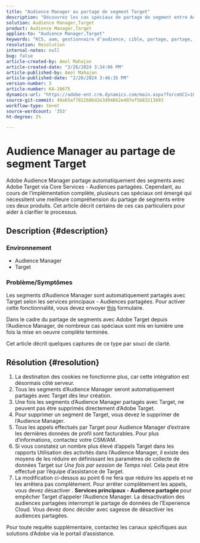```yaml
---
title: "Audience Manager au partage de segment Target"
description: "Découvrez les cas spéciaux de partage de segment entre Adobe Audience Manager et Adobe Target."
solution: Audience Manager,Target
product: Audience Manager,Target
applies-to: "Audience Manager,Target"
keywords: "KCS, aam, gestionnaire d’audience, cible, partage, partage, audiences, segments, visible"
resolution: Resolution
internal-notes: null
bug: false
article-created-by: Amol Mahajan
article-created-date: "2/26/2024 3:34:06 PM"
article-published-by: Amol Mahajan
article-published-date: "2/26/2024 3:46:35 PM"
version-number: 3
article-number: KA-20675
dynamics-url: "https://adobe-ent.crm.dynamics.com/main.aspx?forceUCI=1&pagetype=entityrecord&etn=knowledgearticle&id=6890bc74-bcd4-ee11-9079-6045bd006793"
source-git-commit: 40a65af7022686d2e3d94862e407ef5683213b93
workflow-type: tm+mt
source-wordcount: '353'
ht-degree: 2%

---
```


# Audience Manager au partage de segment Target


Adobe Audience Manager partage automatiquement des segments avec Adobe Target via Core Services - Audiences partagées. Cependant, au cours de l’implémentation complète, plusieurs cas spéciaux ont émergé qui nécessitent une meilleure compréhension du partage de segments entre ces deux produits. Cet article décrit certains de ces cas particuliers pour aider à clarifier le processus.

## Description {#description}


### <b>Environnement</b>

- Audience Manager
- Target


### <b>Problème/Symptômes</b>

Les segments d’Audience Manager sont automatiquement partagés avec Target selon les services principaux - Audiences partagées. Pour activer cette fonctionnalité, vous devez envoyer [this](https://adobe.allegiancetech.com/cgi-bin/qwebcorporate.dll?idx=X8SVES) formulaire.

Dans le cadre du partage de segments avec Adobe Target depuis l’Audience Manager, de nombreux cas spéciaux sont mis en lumière une fois la mise en oeuvre complète terminée.

Cet article décrit quelques captures de ce type par souci de clarté.


## Résolution {#resolution}


1. La destination des cookies ne fonctionne plus, car cette intégration est désormais côté serveur.
2. Tous les segments d’Audience Manager seront automatiquement partagés avec Target dès leur création.
3. Une fois les segments d’Audience Manager partagés avec Target, ne peuvent pas être supprimés directement d’Adobe Target.
4. Pour supprimer un segment de Target, vous devez le supprimer de l’Audience Manager.
5. Tous les appels effectués par Target pour Audience Manager d’extraire les dernières données de profil sont facturables. Pour plus d’informations, contactez votre CSM/AM.
6. Si vous constatez un nombre plus élevé d’appels Target dans les rapports Utilisation des activités dans l’Audience Manager, il existe des moyens de les réduire en définissant les paramètres de collecte de données Target sur *Une fois par session* de *Temps réel*. Cela peut être effectué par l’équipe d’assistance de Target.
7. La modification ci-dessus au point 6 ne fera que réduire les appels et ne les arrêtera pas complètement. Pour arrêter complètement les appels, vous devez désactiver . <b>Services principaux - Audience partagée </b>pour empêcher Target d’appeler l’Audience Manager. La désactivation des audiences partagées interrompt le partage de données de l’Experience Cloud. Vous devez donc décider avec sagesse de désactiver les audiences partagées.


Pour toute requête supplémentaire, contactez les canaux spécifiques aux solutions d’Adobe via le portail d’assistance.

